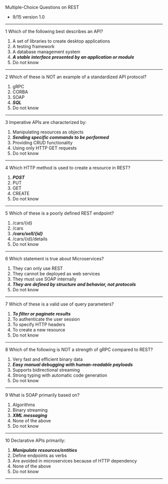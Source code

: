 Multiple-Choice Questions on REST
- 9/15 version 1.0

---

1 Which of the following best describes an API?
1. A set of libraries to create desktop applications
2. A testing framework
3. A database management system
4. **_A stable interface presented by an application or module_**
5. Do not know

---

2 Which of these is NOT an example of a standardized API protocol?
1. gRPC
2. CORBA
3. SOAP
4. **_SQL_**
5. Do not know

---

3 Imperative APIs are characterized by:
1. Manipulating resources as objects
2. **_Sending specific commands to be performed_**
3. Providing CRUD functionality
4. Using only HTTP GET requests
5. Do not know

---

4 Which HTTP method is used to create a resource in REST?
1. **_POST_**
2. PUT
3. GET
4. CREATE
5. Do not know

---

5 Which of these is a poorly defined REST endpoint?
1. /cars/{id}
2. /cars
3. **_/cars/sell/{id}_**
4. /cars/{id}/details
5. Do not know

---

6 Which statement is true about Microservices?
1. They can only use REST
2. They cannot be deployed as web services
3. They must use SOAP internally
4. **_They are defined by structure and behavior, not protocols_**
5. Do not know

---

7 Which of these is a valid use of query parameters?
1. _**To filter or paginate results**_
2. To authenticate the user session
3. To specify HTTP headers
4. To create a new resource
5. Do not know

---

8 Which of the following is NOT a strength of gRPC compared to REST?
1. Very fast and efficient binary data
2. **_Easy manual debugging with human-readable payloads_**
3. Supports bidirectional streaming
4. Strong typing with automatic code generation
5. Do not know

---

9 What is SOAP primarily based on?
1. Algorithms
2. Binary streaming
3. **_XML messaging_**
4. None of the above
5. Do not know

---

10 Declarative APIs primarily:
1. **_Manipulate resources/entities_**
2. Define endpoints as verbs
3. Are avoided in microservices because of HTTP dependency
4. None of the above
5. Do not know

---